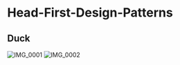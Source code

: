 # Head-First-Design-Patterns
## Duck

![IMG_0001](https://user-images.githubusercontent.com/19642027/89421482-1cb8c900-d702-11ea-8b32-6cf1d6fe7ebc.jpg)
![IMG_0002](https://user-images.githubusercontent.com/19642027/89421485-1cb8c900-d702-11ea-8396-9b1b0c6978e8.jpg)
